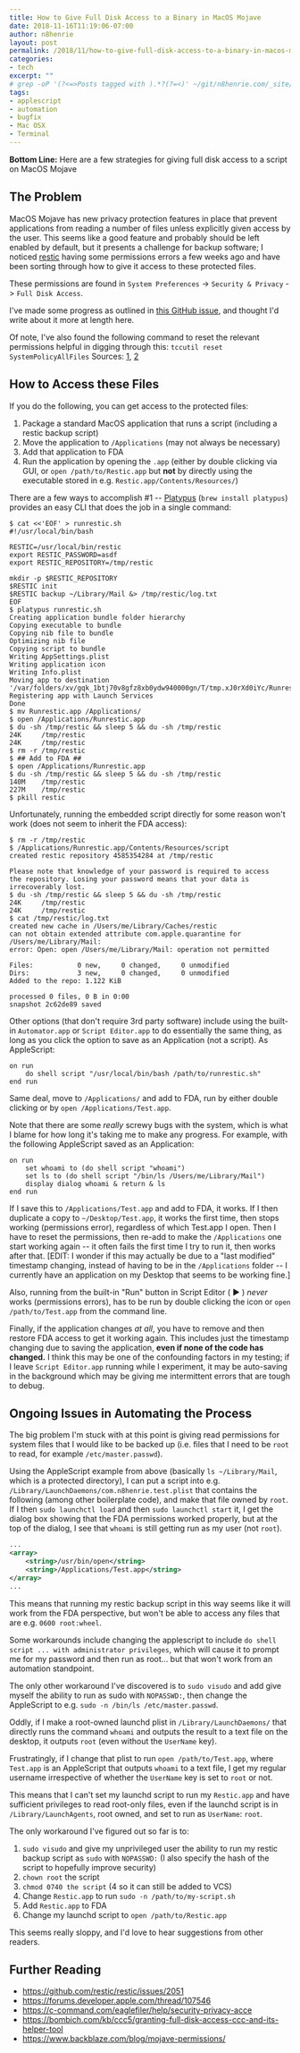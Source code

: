 ```yaml
---
title: How to Give Full Disk Access to a Binary in MacOS Mojave
date: 2018-11-16T11:19:06-07:00
author: n8henrie
layout: post
permalink: /2018/11/how-to-give-full-disk-access-to-a-binary-in-macos-mojave/
categories:
- tech
excerpt: ""
# grep -oP '(?<=>Posts tagged with ).*?(?=<)' ~/git/n8henrie.com/_site/tags/index.html
tags:
- applescript
- automation
- bugfix
- Mac OSX
- Terminal
---
```

**Bottom Line:** Here are a few strategies for giving full disk access to a
script on MacOS Mojave
<!--more-->

## The Problem

MacOS Mojave has new privacy protection features in place that prevent
applications from reading a number of files unless explicitly given access by
the user. This seems like a good feature and probably should be left enabled by
default, but it presents a challenge for backup software; I noticed
[restic](https://github.com/restic/restic) having some permissions errors a few
weeks ago and have been sorting through how to give it access to these
protected files.

These permissions are found in `System Preferences` -> `Security & Privacy` ->
`Full Disk Access`.

I've made some progress as outlined in [this GitHub
issue](https://github.com/restic/restic/issues/2051), and thought I'd write
about it more at length here.

Of note, I've also found the following command to reset the relevant
permissions helpful in digging through this: `tccutil reset
SystemPolicyAllFiles` Sources: [1], [2]

## How to Access these Files

If you do the following, you can get access to the protected files:

1. Package a standard MacOS application that runs a script (including a restic
   backup script)
1. Move the application to `/Applications` (may not always be necessary)
1. Add that application to FDA
1. Run the application by opening the `.app` (either by double clicking via
   GUI, or `open /path/to/Restic.app` but **not** by directly using the
   executable stored in e.g. `Restic.app/Contents/Resources/`)

There are a few ways to accomplish #1 --
[Platypus](https://www.sveinbjorn.org/platypus) (`brew install platypus`)
provides an easy CLI that does the job in a single command:

```console
$ cat <<'EOF' > runrestic.sh
#!/usr/local/bin/bash

RESTIC=/usr/local/bin/restic
export RESTIC_PASSWORD=asdf
export RESTIC_REPOSITORY=/tmp/restic

mkdir -p $RESTIC_REPOSITORY
$RESTIC init
$RESTIC backup ~/Library/Mail &> /tmp/restic/log.txt
EOF
$ platypus runrestic.sh
Creating application bundle folder hierarchy
Copying executable to bundle
Copying nib file to bundle
Optimizing nib file
Copying script to bundle
Writing AppSettings.plist
Writing application icon
Writing Info.plist
Moving app to destination '/var/folders/xv/gqk_1btj70v8gfz8xb0ydw940000gn/T/tmp.xJ0rXd0iYc/Runrestic.app'
Registering app with Launch Services
Done
$ mv Runrestic.app /Applications/
$ open /Applications/Runrestic.app
$ du -sh /tmp/restic && sleep 5 && du -sh /tmp/restic
24K     /tmp/restic
24K     /tmp/restic
$ rm -r /tmp/restic
$ ## Add to FDA ##
$ open /Applications/Runrestic.app
$ du -sh /tmp/restic && sleep 5 && du -sh /tmp/restic
140M    /tmp/restic
227M    /tmp/restic
$ pkill restic
```

Unfortunately, running the embedded script directly for some reason won't work
(does not seem to inherit the FDA access):

```console
$ rm -r /tmp/restic
$ /Applications/Runrestic.app/Contents/Resources/script
created restic repository 4585354284 at /tmp/restic

Please note that knowledge of your password is required to access
the repository. Losing your password means that your data is
irrecoverably lost.
$ du -sh /tmp/restic && sleep 5 && du -sh /tmp/restic
24K     /tmp/restic
24K     /tmp/restic
$ cat /tmp/restic/log.txt
created new cache in /Users/me/Library/Caches/restic
can not obtain extended attribute com.apple.quarantine for /Users/me/Library/Mail:
error: Open: open /Users/me/Library/Mail: operation not permitted

Files:           0 new,     0 changed,     0 unmodified
Dirs:            3 new,     0 changed,     0 unmodified
Added to the repo: 1.122 KiB

processed 0 files, 0 B in 0:00
snapshot 2c62de89 saved
```

Other options (that don't require 3rd party software) include using the
built-in `Automator.app` or `Script Editor.app` to do essentially the same
thing, as long as you click the option to save as an Application (not a
script). As AppleScript:

```applescript
on run
	do shell script "/usr/local/bin/bash /path/to/runrestic.sh"
end run
```

Same deal, move to `/Applications/` and add to FDA, run by either double
clicking or by `open /Applications/Test.app`.

Note that there are some *really* screwy bugs with the system, which is what I
blame for how long it's taking me to make any progress. For example, with the
following AppleScript saved as an Application:

```applescript
on run
	set whoami to (do shell script "whoami")
	set ls to (do shell script "/bin/ls /Users/me/Library/Mail")
	display dialog whoami & return & ls
end run
```

If I save this to `/Applications/Test.app` and add to FDA, it works. If I then
duplicate a copy to `~/Desktop/Test.app`, it works the first time, then stops
working (permissions error), regardless of which Test.app I open. Then I have
to reset the permissions, then re-add to make the `/Applications` one start
working again -- it often fails the first time I try to run it, then works
after that. [EDIT: I wonder if this may actually be due to a "last modified"
timestamp changing, instead of having to be in the `/Applications` folder -- I
currently have an application on my Desktop that seems to be working fine.]

Also, running from the built-in "Run" button in Script Editor ( ▶ ) *never*
works (permissions errors), has to be run by double clicking the icon or `open
/path/to/Test.app` from the command line.

Finally, if the application changes *at all*, you have to remove and then
restore FDA access to get it working again. This includes just the timestamp
changing due to saving the application, **even if none of the code has
changed.** I think this may be one of the confounding factors in my testing; if
I leave `Script Editor.app` running while I experiment, it may be auto-saving
in the background which may be giving me intermittent errors that are tough to
debug.

## Ongoing Issues in Automating the Process

The big problem I'm stuck with at this point is giving read permissions for
system files that I would like to be backed up (i.e. files that I need to be
`root` to read, for example `/etc/master.passwd`).

Using the AppleScript example from above (basically `ls ~/Library/Mail`, which
is a protected directory), I can put a script into e.g.
`/Library/LaunchDaemons/com.n8henrie.test.plist` that contains the following
(among other boilerplate code), and make that file owned by `root`. If I then
`sudo launchctl load` and then `sudo launchctl start` it, I get the dialog box
showing that the FDA permissions worked properly, but at the top of the dialog,
I see that `whoami` is still getting run as my user (not `root`).

```xml
...
<array>
    <string>/usr/bin/open</string>
    <string>/Applications/Test.app</string>
</array>
...
```

This means that running my restic backup script in this way seems like it will
work from the FDA perspective, but won't be able to access any files that are
e.g. `0600 root:wheel`.

Some workarounds include changing the applescript to include `do shell script
... with administrator privileges`, which will cause it to prompt me for my
password and then run as root... but that won't work from an automation
standpoint.

The only other workaround I've discovered is to `sudo visudo` and add give
myself the ability to run as sudo with `NOPASSWD:`, then change the AppleScript
to e.g. `sudo -n /bin/ls /etc/master.passwd`.

Oddly, if I make a root-owned launchd plist in `/Library/LaunchDaemons/` that
directly runs the command `whoami` and outputs the result to a text file on the
desktop, it outputs `root` (even without the `UserName` key).

Frustratingly, if I change that plist to run `open /path/to/Test.app`, where
`Test.app` is an AppleScript that outputs `whoami` to a text file, I get my
regular username irrespective of whether the `UserName` key is set to `root` or
not.

This means that I can't set my launchd script to run my `Restic.app` and have
sufficient privileges to read root-only files, even if the launchd script is in
`/Library/LaunchAgents`, root owned, and set to run as `UserName`: `root`.

The only workaround I've figured out so far is to:

1. `sudo visudo` and give my unprivileged user the ability to run my restic
   backup script as `sudo` with `NOPASSWD:` (I also specify the hash of the
   script to hopefully improve security)
1. `chown root` the script
1. `chmod 0740 the script` (4 so it can still be added to VCS)
1. Change `Restic.app` to run `sudo -n /path/to/my-script.sh`
1. Add `Restic.app` to FDA
1. Change my launchd script to `open /path/to/Restic.app`

This seems really sloppy, and I'd love to hear suggestions from other readers.

## Further Reading

- https://github.com/restic/restic/issues/2051
- https://forums.developer.apple.com/thread/107546
- https://c-command.com/eaglefiler/help/security-privacy-acce
- https://bombich.com/kb/ccc5/granting-full-disk-access-ccc-and-its-helper-tool
- https://www.backblaze.com/blog/mojave-permissions/

[1]: https://bitsplitting.org/2018/07/11/reauthorizing-automation-in-mojave/
[2]: https://www.felix-schwarz.org/blog/2018/08/new-apple-event-apis-in-macos-mojave
